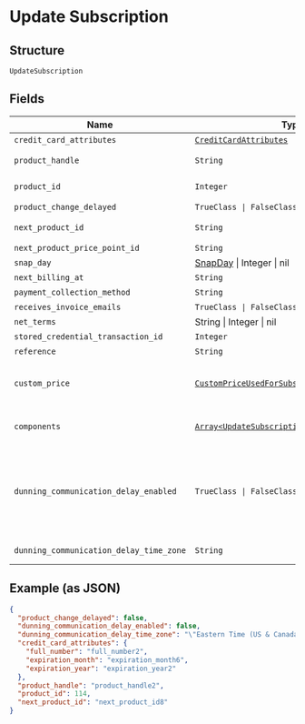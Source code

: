 
# Update Subscription

## Structure

`UpdateSubscription`

## Fields

| Name | Type | Tags | Description |
|  --- | --- | --- | --- |
| `credit_card_attributes` | [`CreditCardAttributes`](../../doc/models/credit-card-attributes.md) | Optional | - |
| `product_handle` | `String` | Optional | Set to the handle of a different product to change the subscription's product |
| `product_id` | `Integer` | Optional | Set to the id of a different product to change the subscription's product |
| `product_change_delayed` | `TrueClass \| FalseClass` | Optional | **Default**: `false` |
| `next_product_id` | `String` | Optional | Set to an empty string to cancel a delayed product change. |
| `next_product_price_point_id` | `String` | Optional | - |
| `snap_day` | [SnapDay](../../doc/models/snap-day-enum.md) \| Integer \| nil | Optional | This is a container for one-of cases. |
| `next_billing_at` | `String` | Optional | - |
| `payment_collection_method` | `String` | Optional | - |
| `receives_invoice_emails` | `TrueClass \| FalseClass` | Optional | - |
| `net_terms` | String \| Integer \| nil | Optional | This is a container for one-of cases. |
| `stored_credential_transaction_id` | `Integer` | Optional | - |
| `reference` | `String` | Optional | - |
| `custom_price` | [`CustomPriceUsedForSubscriptionCreateUpdate`](../../doc/models/custom-price-used-for-subscription-create-update.md) | Optional | (Optional) Used in place of `product_price_point_id` to define a custom price point unique to the subscription |
| `components` | [`Array<UpdateSubscriptionComponent>`](../../doc/models/update-subscription-component.md) | Optional | (Optional) An array of component ids and custom prices to be added to the subscription. |
| `dunning_communication_delay_enabled` | `TrueClass \| FalseClass` | Optional | Enable Communication Delay feature, making sure no communication (email or SMS) is sent to the Customer between 9PM and 8AM in time zone set by the `dunning_communication_delay_time_zone` attribute.<br>**Default**: `false` |
| `dunning_communication_delay_time_zone` | `String` | Optional | Time zone for the Dunning Communication Delay feature. |

## Example (as JSON)

```json
{
  "product_change_delayed": false,
  "dunning_communication_delay_enabled": false,
  "dunning_communication_delay_time_zone": "\"Eastern Time (US & Canada)\"",
  "credit_card_attributes": {
    "full_number": "full_number2",
    "expiration_month": "expiration_month6",
    "expiration_year": "expiration_year2"
  },
  "product_handle": "product_handle2",
  "product_id": 114,
  "next_product_id": "next_product_id8"
}
```

